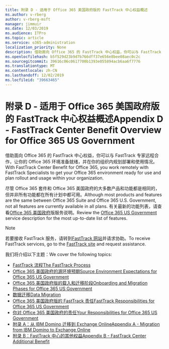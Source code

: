 ```yaml
---
title: 附录 D - 适用于 Office 365 美国政府版的 FastTrack 中心权益概述
ms.author: v-rberg
author: v-rberg-msft
manager: jimmuir
ms.date: 12/03/2019
ms.audience: ITPro
ms.topic: article
ms.service: o365-administration
localization_priority: None
description: 借助面向 Office 365 的 FastTrack 中心权益，你可以与 FastTrack 专家远程合作，让你的 Office 365 环境准备就绪，并在你的组织内规划部署和使用情况。
ms.openlocfilehash: b5f529d23b9d7b766dff37e656e8bee08aec0c2c
ms.sourcegitcommit: 39616c06c0617700b1393e055894acb6aa6f7776
ms.translationtype: MT
ms.contentlocale: zh-CN
ms.lasthandoff: 12/02/2019
ms.locfileid: "39663465"
---
```

# <a name="appendix-d---fasttrack-center-benefit-overview-for-office-365-us-government"></a><span data-ttu-id="45c9b-103">附录 D - 适用于 Office 365 美国政府版的 FastTrack 中心权益概述</span><span class="sxs-lookup"><span data-stu-id="45c9b-103">Appendix D - FastTrack Center Benefit Overview for Office 365 US Government</span></span>

<span data-ttu-id="45c9b-104">借助面向 Office 365 的 FastTrack 中心权益，你可以与 FastTrack 专家远程合作，让你的 Office 365 环境准备就绪，并在你的组织内规划部署和使用情况。</span><span class="sxs-lookup"><span data-stu-id="45c9b-104">With FastTrack Center Benefit for Office 365, you work remotely with FastTrack Specialists to get your Office 365 environment ready for use and plan rollout and usage within your organization.</span></span> 
  
<span data-ttu-id="45c9b-105">尽管 Office 365 套件和 Office 365 美国政府的大多数产品和功能都是相同的，但并非所有功能都在所有计划中都可用。</span><span class="sxs-lookup"><span data-stu-id="45c9b-105">Although most products and features are the same between Office 365 Suite and Office 365 U.S. Government, not all features are currently available in all plans.</span></span> <span data-ttu-id="45c9b-106">有关最新的功能列表，请查看[Office 365 美国政府](https://aka.ms/aboutgovcloud)版服务说明。</span><span class="sxs-lookup"><span data-stu-id="45c9b-106">Review the [Office 365 US Government](https://aka.ms/aboutgovcloud) service description for the most up-to-date list of features.</span></span>

> [!NOTE]
> <span data-ttu-id="45c9b-107">若要接收 FastTrack 服务，请转到[FastTrack 网站](https://go.microsoft.com/fwlink/?linkid=780698)并请求协助。</span><span class="sxs-lookup"><span data-stu-id="45c9b-107">To receive FastTrack services, go to the [FastTrack site](https://go.microsoft.com/fwlink/?linkid=780698) and request assistance.</span></span>  

<span data-ttu-id="45c9b-108">我们将介绍以下主题：</span><span class="sxs-lookup"><span data-stu-id="45c9b-108">We cover the following topics:</span></span>
- [<span data-ttu-id="45c9b-109">FastTrack 流程</span><span class="sxs-lookup"><span data-stu-id="45c9b-109">The FastTrack Process</span></span>](O365-fasttrack-process.md) 
- [<span data-ttu-id="45c9b-110">Office 365 美国政府的源环境预期</span><span class="sxs-lookup"><span data-stu-id="45c9b-110">Source Environment Expectations for Office 365 US Government</span></span>](US-Gov-appendix-source-environment-expectations.md)   
- [<span data-ttu-id="45c9b-111">Office 365 美国政府版的载入和迁移阶段</span><span class="sxs-lookup"><span data-stu-id="45c9b-111">Onboarding and Migration Phases for Office 365 US Government</span></span>](US-Gov-appendix-onboarding-and-migration.md)
- [<span data-ttu-id="45c9b-112">数据迁移</span><span class="sxs-lookup"><span data-stu-id="45c9b-112">Data Migration</span></span>](O365-data-migration.md)    
- [<span data-ttu-id="45c9b-113">Office 365 美国政府版的 FastTrack 责任</span><span class="sxs-lookup"><span data-stu-id="45c9b-113">FastTrack Responsibilities for Office 365 US Government</span></span>](US-Gov-appendix-fasttrack-responsibilities.md)   
- [<span data-ttu-id="45c9b-114">你对 Office 365 美国政府的责任</span><span class="sxs-lookup"><span data-stu-id="45c9b-114">Your Responsibilities for Office 365 US Government</span></span>](US-Gov-appendix-your-responsibilities.md) 
- [<span data-ttu-id="45c9b-115">附录 A：从 IBM Domino 迁移到 Exchange Online</span><span class="sxs-lookup"><span data-stu-id="45c9b-115">Appendix A - Migration from IBM Domino to Exchange Online</span></span>](O365-from-ibm-domino-to-exchange-online.md)   
- [<span data-ttu-id="45c9b-116">附录 B：FastTrack 中心的其他权益</span><span class="sxs-lookup"><span data-stu-id="45c9b-116">Appendix B - FastTrack Center Additional Benefit</span></span>](O365-fasttrack-additional-benefits.md)


